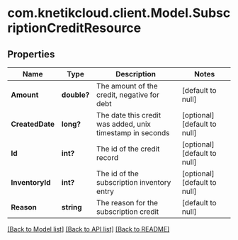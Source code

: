 # com.knetikcloud.client.Model.SubscriptionCreditResource
## Properties

Name | Type | Description | Notes
------------ | ------------- | ------------- | -------------
**Amount** | **double?** | The amount of the credit, negative for debt | [default to null]
**CreatedDate** | **long?** | The date this credit was added, unix timestamp in seconds | [optional] [default to null]
**Id** | **int?** | The id of the credit record | [optional] [default to null]
**InventoryId** | **int?** | The id of the subscription inventory entry | [optional] [default to null]
**Reason** | **string** | The reason for the subscription credit | [default to null]

[[Back to Model list]](../README.md#documentation-for-models) [[Back to API list]](../README.md#documentation-for-api-endpoints) [[Back to README]](../README.md)

